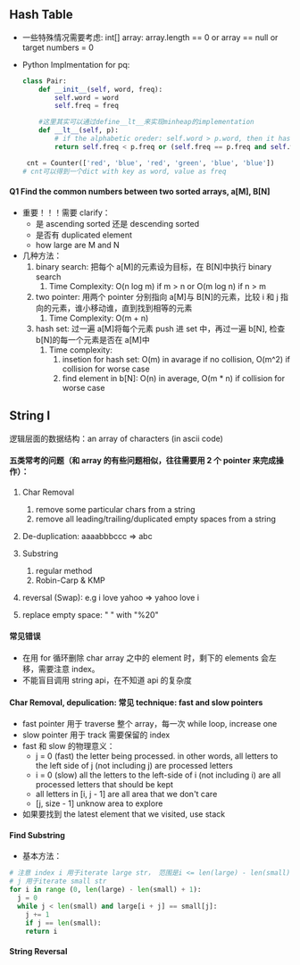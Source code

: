 ## Hash Table

- 一些特殊情况需要考虑: int[] array: array.length == 0 or array == null or target numbers = 0

- Python Implmentation for pq:

  ```python
  class Pair:
      def __init__(self, word, freq):
          self.word = word
          self.freq = freq
  
      #这里其实可以通过define__lt__来实现minheap的implementation
      def __lt__(self, p):
          # if the alphabetic oreder: self.word > p.word, then it has less ordering number for minheap
          return self.freq < p.freq or (self.freq == p.freq and self.word > p.word)
  
   cnt = Counter(['red', 'blue', 'red', 'green', 'blue', 'blue'])
  # cnt可以得到一个dict with key as word, value as freq
  
  ```

#### Q1 Find the common numbers between two sorted arrays, a[M], B[N]

- 重要！！！需要 clarify：
  - 是 ascending sorted 还是 descending sorted
  - 是否有 duplicated element
  - how large are M and N
- 几种方法：
  1. binary search: 把每个 a[M]的元素设为目标，在 B[N]中执行 binary search
     1. Time Complexity: O(n log m) if m > n or O(m log n) if n > m
  2. two pointer: 用两个 pointer 分别指向 a[M]与 B[N]的元素，比较 i 和 j 指向的元素，谁小移动谁，直到找到相等的元素
     1. Time Complexity: O(m + n)
  3. hash set: 过一遍 a[M]将每个元素 push 进 set 中，再过一遍 b[N], 检查 b[N]的每一个元素是否在 a[M]中
     1. Time complexity:
        1. insetion for hash set: O(m) in avarage if no collision, O(m^2) if collision for worse case
        2. find element in b[N]: O(n) in average, O(m \* n) if collision for worse case

## String I

逻辑层面的数据结构：an array of characters (in ascii code)

#### 五类常考的问题（和 array 的有些问题相似，往往需要用 2 个 pointer 来完成操作）：

1. Char Removal

   1. remove some particular chars from a string
   2. remove all leading/trailing/duplicated empty spaces from a string

2. De-duplication: aaaabbbccc => abc

3. Substring

   1. regular method
   2. Robin-Carp & KMP

4. reversal (Swap): e.g i love yahoo => yahoo love i

5. replace empty space: " " with "%20"

#### 常见错误

- 在用 for 循环删除 char array 之中的 element 时，剩下的 elements 会左移，需要注意 index。
- 不能盲目调用 string api，在不知道 api 的复杂度

#### Char Removal, depulication: 常见 technique: fast and slow pointers

- fast pointer 用于 traverse 整个 array，每一次 while loop, increase one
- slow pointer 用于 track 需要保留的 index
- fast 和 slow 的物理意义：
  - j = 0 (fast) the letter being processed. in other words, all letters to the left side of j (not including j) are processed letters
  - i = 0 (slow) all the letters to the left-side of i (not including i) are all processed letters that should be kept
  - all letters in [i, j - 1] are all area that we don't care
  - [j, size - 1] unknow area to explore
- 如果要找到 the latest element that we visited, use stack

#### Find Substring

- 基本方法：

```python
# 注意 index i 用于iterate large str， 范围是i <= len(large) - len(small)
# j 用于iterate small str
for i in range (0, len(large) - len(small) + 1):
  j = 0
  while j < len(small) and large[i + j] == small[j]:
    j += 1
    if j == len(small):
    return i
```

#### String Reversal

